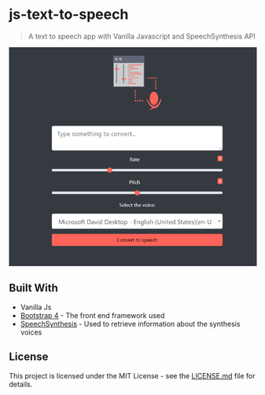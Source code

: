 # js-text-to-speech

> A text to speech app with Vanilla Javascript and SpeechSynthesis API

![sample-img](img/sample-img.JPG?raw=true)

## Built With

* Vanilla Js
* [Bootstrap 4](https://getbootstrap.com/) - The front end framework used
* [SpeechSynthesis](https://rometools.github.io/rome/) - Used to retrieve information about the synthesis voices 

## License

This project is licensed under the MIT License - see the [LICENSE.md](LICENSE.md) file for details.
